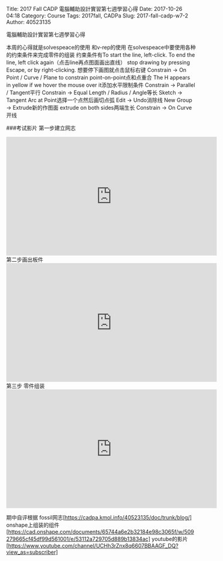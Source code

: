 Title: 2017 Fall CADP 電腦輔助設計實習第七週學習心得
Date: 2017-10-26 04:18
Category: Course
Tags: 2017fall, CADPa
Slug: 2017-fall-cadp-w7-2
Author: 40523135

電腦輔助設計實習第七週學習心得

<!-- PELICAN_END_SUMMARY -->
本周的心得就是solvespeace的使用 和v-rep的使用 在solvespeace中要使用各种的约束条件来完成零件的组装
约束条件有To start the line, left-click. To end the line, left click again（点击line再点图面画出直线）
 stop drawing by pressing Escape, or by right-clicking. 想要停下画图就点击鼠标右键
 Constrain → On Point / Curve / Plane to constrain point-on-point点和点重合
  The H appears in yellow if we hover the mouse over it添加水平限制条件
  Constrain → Parallel / Tangent平行
  Constrain → Equal Length / Radius / Angle等长
  Sketch → Tangent Arc at Point选择一个点然后画切点弧
  Edit → Undo消除线
  New Group → Extrude新的作图面
   extrude on both sides两端生长
   Constrain → On Curve开线
   
   ###考试影片
   第一步建立网志
   
   <iframe width="560" height="315" src="https://www.youtube.com/embed/FNQNGWy5o_o" frameborder="0" gesture="media" allowfullscreen></iframe>
   第二步画出板件
   
   <iframe width="560" height="315" src="https://www.youtube.com/embed/BgUhtv5-P0Y" frameborder="0" gesture="media" allowfullscreen></iframe>
   第三步 零件组装
   
   <iframe width="560" height="315" src="https://www.youtube.com/embed/-yPGYd-5bjg" frameborder="0" gesture="media" allowfullscreen></iframe>
   
   期中自评根据
   fossil网志[https://cadpa.kmol.info/40523135/doc/trunk/blog/]
   onshape上组装的组件[https://cad.onshape.com/documents/65744a6e2b32184e98c3065f/w/509279665cf45df99d561001/e/53112a729705d889b13834ac]
   youtube的影片[https://www.youtube.com/channel/UCHh3rZnx8q6607BBAAGF_DQ?view_as=subscriber]